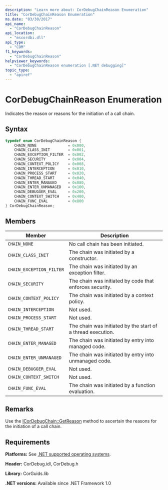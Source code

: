 ```yaml
---
description: "Learn more about: CorDebugChainReason Enumeration"
title: "CorDebugChainReason Enumeration"
ms.date: "03/30/2017"
api_name:
  - "CorDebugChainReason"
api_location:
  - "mscordbi.dll"
api_type:
  - "COM"
f1_keywords:
  - "CorDebugChainReason"
helpviewer_keywords:
  - "CorDebugChainReason enumeration [.NET debugging]"
topic_type:
  - "apiref"
---
```

# CorDebugChainReason Enumeration

Indicates the reason or reasons for the initiation of a call chain.

## Syntax

```cpp
typedef enum CorDebugChainReason {
    CHAIN_NONE              = 0x000,
    CHAIN_CLASS_INIT        = 0x001,
    CHAIN_EXCEPTION_FILTER  = 0x002,
    CHAIN_SECURITY          = 0x004,
    CHAIN_CONTEXT_POLICY    = 0x008,
    CHAIN_INTERCEPTION      = 0x010,
    CHAIN_PROCESS_START     = 0x020,
    CHAIN_THREAD_START      = 0x040,
    CHAIN_ENTER_MANAGED     = 0x080,
    CHAIN_ENTER_UNMANAGED   = 0x100,
    CHAIN_DEBUGGER_EVAL     = 0x200,
    CHAIN_CONTEXT_SWITCH    = 0x400,
    CHAIN_FUNC_EVAL         = 0x800
} CorDebugChainReason;
```

## Members

| Member                   | Description                                                 |
|--------------------------|-------------------------------------------------------------|
| `CHAIN_NONE`             | No call chain has been initiated.                           |
| `CHAIN_CLASS_INIT`       | The chain was initiated by a constructor.                   |
| `CHAIN_EXCEPTION_FILTER` | The chain was initiated by an exception filter.             |
| `CHAIN_SECURITY`         | The chain was initiated by code that enforces security.     |
| `CHAIN_CONTEXT_POLICY`   | The chain was initiated by a context policy.                |
| `CHAIN_INTERCEPTION`     | Not used.                                                   |
| `CHAIN_PROCESS_START`    | Not used.                                                   |
| `CHAIN_THREAD_START`     | The chain was initiated by the start of a thread execution. |
| `CHAIN_ENTER_MANAGED`    | The chain was initiated by entry into managed code.         |
| `CHAIN_ENTER_UNMANAGED`  | The chain was initiated by entry into unmanaged code.       |
| `CHAIN_DEBUGGER_EVAL`    | Not used.                                                   |
| `CHAIN_CONTEXT_SWITCH`   | Not used.                                                   |
| `CHAIN_FUNC_EVAL`        | The chain was initiated by a function evaluation.           |

## Remarks

 Use the [ICorDebugChain::GetReason](icordebugchain-getreason-method.md) method to ascertain the reasons for the initiation of a call chain.

## Requirements

 **Platforms:** See [.NET supported operating systems](https://github.com/dotnet/core/blob/main/os-lifecycle-policy.md).

 **Header:** CorDebug.idl, CorDebug.h

 **Library:** CorGuids.lib

 **.NET versions:** Available since .NET Framework 1.0
